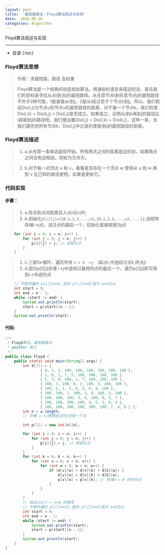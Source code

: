 ```yaml
---
layout: post
title:  "最短路算法：Floyd算法简述与实现"
date:  2016-05-16
categories: Algorithm
---
```


Floyd算法简述与实现

---

- 目录
{:toc}

### Floyd算法思想

> 作用：求最短路。路径 及权重

>  Floyd算法是一个经典的动态规划算法。用通俗的语言来描述的话，首先我们的目标是寻找从点i到点j的最短路径。从任意节点i到任意节点j的最短路径不外乎2种可能，1是直接从i到j，2是从i经过若干个节点k到j。所以，我们假设Dis(i,j)为节点u到节点v的最短路径的距离，对于每一个节点k，我们检查Dis(i,k) + Dis(k,j) < Dis(i,j)是否成立，如果成立，证明从i到k再到j的路径比i直接到j的路径短，我们便设置Dis(i,j) = Dis(i,k) + Dis(k,j)，这样一来，当我们遍历完所有节点k，Dis(i,j)中记录的便是i到j的最短路径的距离。

### Floyd算法描述

> 1. a.从任意一条单边路径开始。所有两点之间的距离是边的权，如果两点之间没有边相连，则权为无穷大。 　　

> 2. b.对于每一对顶点 u 和 v，看看是否存在一个顶点 w 使得从 u 到 w 再到 v 比己知的路径更短。如果是更新它。

### 代码实现

#### 步骤：

> 1. a.将点到点间距离存入d[n][n]中;
> 2. b.初始化`p[i][j]={{0,1,2,3,...,n},{0,1,2,3,...,n},....}}`;该矩阵存储i->j点，进过点的最后一个，初始化直接赋值为j点

```java
	for (int i = 0; i < n; i++) {
		for (int j = 0; j < n; j++) {
			p[i][j] = j; // 初始化点
		}
	}
```

> 1. c.三层for循环，遍历所有 `i-> k ->j` （起点i,中途经过点k,终点j)
> 2. d.因为p[i][j]存储 i->j中途经过最短的点的最后一个，遍历p[i][j]即可得到i->中途的点

```java
	// 不断的遍历 p[i][end],直到 p[i][end]值为 end为止
	int start = 0;
	int end = n - 1;
	while (start != end) {
		System.out.println(start);
		start = p[start][n - 1];
	}
	System.out.println(start);
```
 

#### 代码:

```java
/**
 * Floyd算法，最短路算法
 * @author 周力
 */
public class Floyd {
	public static void main(String[] args) {
		int d[][] = { 
				{ 0, 1, 5, 100, 100, 100, 100, 100, 100 },
				{ 1, 0, 3, 7, 5, 100, 100, 100, 100 },
				{ 5, 3, 0, 100, 1, 7, 100, 100, 100 }, 
				{ 100, 7, 100, 0, 2, 100, 3, 100, 100 },
				{ 100, 5, 1, 2, 0, 3, 6, 9, 100 }, 
				{ 100, 100, 7, 100, 3, 0, 100, 5, 100 },
				{ 100, 100, 100, 3, 6, 100, 0, 2, 7 },
				{ 100, 100, 100, 100, 9, 5, 2, 0, 4 },
				{ 100, 100, 100, 100, 100, 100, 7, 4, 0 } };		
		int n = a.length;
		// 存储 i->j需要经过的j的前一个点
		
		int p[][] = new int[n][n];

		for (int i = 0; i < n; i++) {
			for (int j = 0; j < n; j++) {
				p[i][j] = j; // 初始化点
			}
		}
		for (int k = 0; k < n; k++) {
			for (int v = 0; v < n; v++) {
				for (int w = 0; w < n; w++) {
					if (d[v][w] > d[v][k] + d[k][w]) {
						d[v][w] = d[v][k] + d[k][w];
						p[v][w] = p[v][k]; // 存储V-> W 的中间点
					}
				}
			}
		}
		// 输出start-> end 的路径
		// 不断的遍历 p[i][end],直到 p[i][end]值为 end为止
		int start = 0;
		int end = n - 1;
		while (start != end) {
			System.out.println(start);
			start = p[start][n - 1];
		}
		System.out.println(start);
	}
}
```
